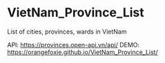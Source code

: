 # VietNam_Province_List
List of cities, provinces, wards in VietNam

API: https://provinces.open-api.vn/api/
DEMO: https://orangefoxie.github.io/VietNam_Province_List/